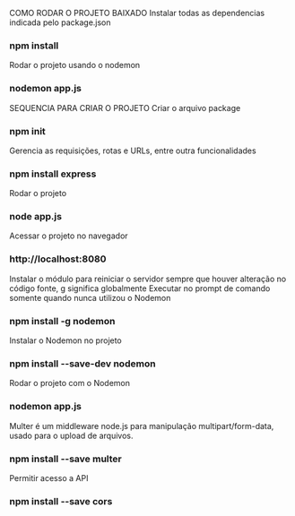 COMO RODAR O PROJETO BAIXADO
Instalar todas as dependencias indicada pelo package.json
### npm install

Rodar o projeto usando o nodemon 
### nodemon app.js


SEQUENCIA PARA CRIAR O PROJETO
Criar o arquivo package
### npm init

Gerencia as requisições, rotas e URLs, entre outra funcionalidades
### npm install express

Rodar o projeto 
### node app.js

Acessar o projeto no navegador
### http://localhost:8080

Instalar o módulo para reiniciar o servidor sempre que houver alteração no código fonte, g significa globalmente
Executar no prompt de comando somente quando nunca utilizou o Nodemon
### npm install -g nodemon
Instalar o Nodemon no projeto
### npm install --save-dev nodemon

Rodar o projeto com o Nodemon
### nodemon app.js

Multer é um middleware node.js para manipulação multipart/form-data, usado para o upload de arquivos. 
### npm install --save multer

Permitir acesso a API
### npm install --save cors